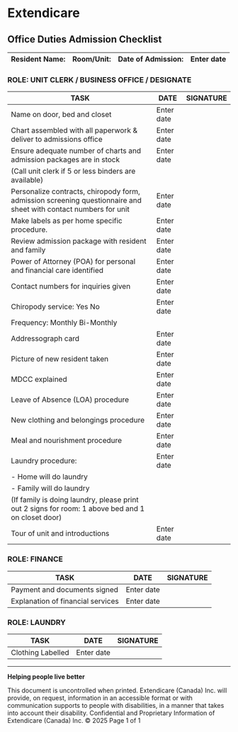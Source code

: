 # Extendicare
## Office Duties Admission Checklist

| Resident Name: | Room/Unit: | Date of Admission: | Enter date |
|----------------|-------------|--------------------|------------|

### ROLE: UNIT CLERK / BUSINESS OFFICE / DESIGNATE
| TASK                                                                 | DATE        | SIGNATURE |
|----------------------------------------------------------------------|-------------|-----------|
| Name on door, bed and closet                                         | Enter date  |           |
| Chart assembled with all paperwork & deliver to admissions office    | Enter date  |           |
| Ensure adequate number of charts and admission packages are in stock | Enter date  |           |
| (Call unit clerk if 5 or less binders are available)                |             |           |
| Personalize contracts, chiropody form, admission screening questionnaire and sheet with contact numbers for unit | Enter date  |           |
| Make labels as per home specific procedure.                          | Enter date  |           |
| Review admission package with resident and family                    | Enter date  |           |
| Power of Attorney (POA) for personal and financial care identified   | Enter date  |           |
| Contact numbers for inquiries given                                   | Enter date  |           |
| Chiropody service:    Yes      No                                    | Enter date  |           |
| Frequency:    Monthly       Bi-Monthly                               |             |           |
| Addressograph card                                                   | Enter date  |           |
| Picture of new resident taken                                        | Enter date  |           |
| MDCC explained                                                       | Enter date  |           |
| Leave of Absence (LOA) procedure                                     | Enter date  |           |
| New clothing and belongings procedure                                 | Enter date  |           |
| Meal and nourishment procedure                                        | Enter date  |           |
| Laundry procedure:                                                   | Enter date  |           |
| - Home will do laundry                                               |             |           |
| - Family will do laundry                                             |             |           |
| (If family is doing laundry, please print out 2 signs for room: 1 above bed and 1 on closet door) | |           |
| Tour of unit and introductions                                        | Enter date  |           |

### ROLE: FINANCE
| TASK                                                                 | DATE        | SIGNATURE |
|----------------------------------------------------------------------|-------------|-----------|
| Payment and documents signed                                          | Enter date  |           |
| Explanation of financial services                                      | Enter date  |           |

### ROLE: LAUNDRY
| TASK                                                                 | DATE        | SIGNATURE |
|----------------------------------------------------------------------|-------------|-----------|
| Clothing Labelled                                                    | Enter date  |           |

----

**Helping people live better**

This document is uncontrolled when printed.
Extendicare (Canada) Inc. will provide, on request, information in an accessible format or with communication supports to people with disabilities, in a manner that takes into account their disability.
Confidential and Proprietary Information of Extendicare (Canada) Inc. © 2025
Page 1 of 1